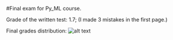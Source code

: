 #Final exam for Py_ML course.

Grade of the written test: 1.7;
(I made 3 mistakes in the first page.)

Final grades distribution:
![alt text](https://github.com/StefanCobeli/Python-for-Machine-Learning/final_exam/grade_distribution.png)
